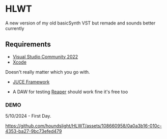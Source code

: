 
# HLWT

A new version of my old basicSynth VST but remade and sounds better currently


## Requirements


- [Visual Studio Community 2022](https://visualstudio.microsoft.com/vs/community/)
- [Xcode](https://developer.apple.com/xcode/)

Doesn't really matter which you go with.

- [JUCE Framework](https://juce.com/)

- A DAW for testing [Reaper](https://www.reaper.fm/) should work fine it's free too

### DEMO

5/10/2024 - First Day.




https://github.com/houndslight/HLWT/assets/108660958/0a0a3b16-010c-4353-ba27-9bc73efed479

